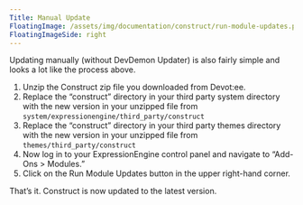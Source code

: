 ```yaml
---
Title: Manual Update
FloatingImage: /assets/img/documentation/construct/run-module-updates.png
FloatingImageSide: right
---
```


Updating manually (without DevDemon Updater) is also fairly simple and looks a lot like the process above.

1. Unzip the Construct zip file you downloaded from Devot:ee.
2. Replace the “construct” directory in your third party system directory with the new version in your unzipped file from `system/expressionengine/third_party/construct`
3. Replace the “construct” directory in your third party themes directory with the new version in your unzipped file from `themes/third_party/construct`
4. Now log in to your ExpressionEngine control panel and navigate to “Add-Ons > Modules.”
5. Click on the Run Module Updates button in the upper right-hand corner.

That’s it. Construct is now updated to the latest version.

